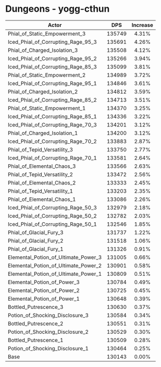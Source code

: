 # Dungeons - yogg-cthun
| Actor | DPS | Increase |
|---|:---:|:---:|
|Phial_of_Static_Empowerment_3|135749|4.31%|
|Iced_Phial_of_Corrupting_Rage_95_3|135691|4.26%|
|Phial_of_Charged_Isolation_3|135508|4.12%|
|Iced_Phial_of_Corrupting_Rage_95_2|135266|3.94%|
|Iced_Phial_of_Corrupting_Rage_85_3|135099|3.81%|
|Phial_of_Static_Empowerment_2|134989|3.72%|
|Iced_Phial_of_Corrupting_Rage_95_1|134846|3.61%|
|Phial_of_Charged_Isolation_2|134812|3.59%|
|Iced_Phial_of_Corrupting_Rage_85_2|134713|3.51%|
|Phial_of_Static_Empowerment_1|134370|3.25%|
|Iced_Phial_of_Corrupting_Rage_85_1|134336|3.22%|
|Iced_Phial_of_Corrupting_Rage_70_3|134201|3.12%|
|Phial_of_Charged_Isolation_1|134200|3.12%|
|Iced_Phial_of_Corrupting_Rage_70_2|133883|2.87%|
|Phial_of_Tepid_Versatility_3|133750|2.77%|
|Iced_Phial_of_Corrupting_Rage_70_1|133581|2.64%|
|Phial_of_Elemental_Chaos_3|133566|2.63%|
|Phial_of_Tepid_Versatility_2|133472|2.56%|
|Phial_of_Elemental_Chaos_2|133333|2.45%|
|Phial_of_Tepid_Versatility_1|133203|2.35%|
|Phial_of_Elemental_Chaos_1|133086|2.26%|
|Iced_Phial_of_Corrupting_Rage_50_3|132979|2.18%|
|Iced_Phial_of_Corrupting_Rage_50_2|132782|2.03%|
|Iced_Phial_of_Corrupting_Rage_50_1|132546|1.85%|
|Phial_of_Glacial_Fury_3|131737|1.22%|
|Phial_of_Glacial_Fury_2|131518|1.06%|
|Phial_of_Glacial_Fury_1|131326|0.91%|
|Elemental_Potion_of_Ultimate_Power_3|131005|0.66%|
|Elemental_Potion_of_Ultimate_Power_2|130901|0.58%|
|Elemental_Potion_of_Ultimate_Power_1|130809|0.51%|
|Elemental_Potion_of_Power_3|130784|0.49%|
|Elemental_Potion_of_Power_2|130725|0.45%|
|Elemental_Potion_of_Power_1|130648|0.39%|
|Bottled_Putrescence_3|130630|0.37%|
|Potion_of_Shocking_Disclosure_3|130584|0.34%|
|Bottled_Putrescence_2|130551|0.31%|
|Potion_of_Shocking_Disclosure_2|130529|0.30%|
|Bottled_Putrescence_1|130509|0.28%|
|Potion_of_Shocking_Disclosure_1|130464|0.25%|
|Base|130143|0.00%|
